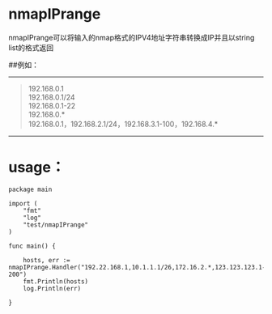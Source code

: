 # nmapIPrange

nmapIPrange可以将输入的nmap格式的IPV4地址字符串转换成IP并且以string list的格式返回

##例如：
***
> 192.168.0.1 <br>
> 192.168.0.1/24 <br>
> 192.168.0.1-22 <br>
> 192.168.0.* <br>
> 192.168.0.1，192.168.2.1/24，192.168.3.1-100，192.168.4.* <br>
***

# usage：
```
package main

import (
	"fmt"
	"log"
	"test/nmapIPrange"
)

func main() {

	hosts, err := nmapIPrange.Handler("192.22.168.1,10.1.1.1/26,172.16.2.*,123.123.123.1-200")
	fmt.Println(hosts)
	log.Println(err)

}
```
